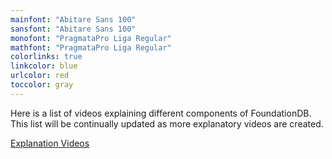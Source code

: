 ```yaml
---
mainfont: "Abitare Sans 100"
sansfont: "Abitare Sans 100"
monofont: "PragmataPro Liga Regular"
mathfont: "PragmataPro Liga Regular"
colorlinks: true
linkcolor: blue
urlcolor: red
toccolor: gray
---
```

Here is a list of videos explaining different components of FoundationDB. This list will be continually updated as more explanatory videos are created.

[Explanation Videos](https://drive.google.com/drive/folders/1CGo7oGrDEnrbxrdOJrSvdQqOQ9GjIAMO)
